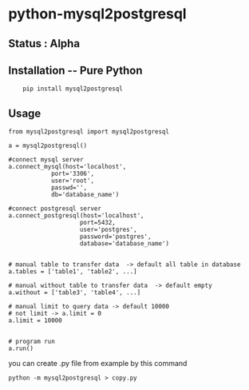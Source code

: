 # python-mysql2postgresql

## Status : Alpha

## Installation -- Pure Python
```
    pip install mysql2postgresql
```

## Usage

```
from mysql2postgresql import mysql2postgresql

a = mysql2postgresql()

#connect mysql server
a.connect_mysql(host='localhost',
            port='3306',
            user='root',
            passwd='',
            db='database_name')

#connect postgresql server
a.connect_postgresql(host='localhost',             
                    port=5432,
                    user='postgres',                                
                    password='postgres',                     
                    database='database_name')  


# manual table to transfer data  -> default all table in database
a.tables = ['table1', 'table2', ...]

# manual without table to transfer data  -> default empty
a.without = ['table3', 'table4', ...]

# manual limit to query data -> default 10000 
# not limit -> a.limit = 0 
a.limit = 10000


# program run
a.run()   

```

you can create .py file from example by this command
```
python -m mysql2postgresql > copy.py
```


